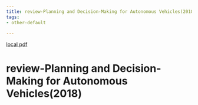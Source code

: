 ```yaml
---
title: review-Planning and Decision-Making for Autonomous Vehicles(2018)
tags:
- other-default

---
```


[local pdf](../../../pdfs/2018-review-Planning%20and%20Decision-Making%20for%20Autonomous%20Vehicles.pdf)

# review-Planning and Decision-Making for Autonomous Vehicles(2018)
